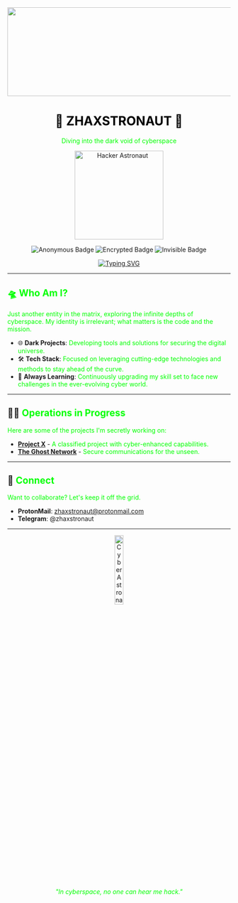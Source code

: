 <div align="center">
  <img src="https://github.com/zhaxstronaaut/PICT/blob/main/hero7.jpg" alt="Hacker Astronaut Banner" width="100000000" height="200"/>

  <h1><span style="color:#000000;">👾 ZHAXSTRONAUT 🌌</span></h1>
  <p><span style="color:#00ff00;">Diving into the dark void of cyberspace</span></p>
  
  <img src="https://static.vecteezy.com/system/resources/previews/023/005/146/non_2x/astronaut-hacktivist-digital-art-illustration-generative-ai-photo.jpeg" alt="Hacker Astronaut" width="200"/>

  <p>
    <img src="https://img.shields.io/badge/Code-Anonymously-green?style=flat-square" alt="Anonymous Badge"/>
    <img src="https://img.shields.io/badge/Encrypted-100%25-blue?style=flat-square" alt="Encrypted Badge"/>
    <img src="https://img.shields.io/badge/Status-Invisible-lightgrey?style=flat-square" alt="Invisible Badge"/>
  </p>

  <!-- Animated Text -->
[![Typing SVG](https://readme-typing-svg.demolab.com?font=JetBrains+Mono&weight=800&size=21&pause=1000&color=D70A21&center=true&vCenter=true&random=true&width=435&lines=Exploring+the+Cyber+Frontier;Junior+Penetration+Testing;Cyber+Explorer;Script+Kiddies)](https://git.io/typing-svg)
</div>

---

##  <span style="color:#00ff00;">🛸 Who Am I?</span>
<span style="color:#00ff00;">Just another entity in the matrix, exploring the infinite depths of cyberspace. My identity is irrelevant; what matters is the code and the mission.</span>

- 🌐 **Dark Projects**: <span style="color:#00ff00;">Developing tools and solutions for securing the digital universe.</span>
- 🛠️ **Tech Stack**: <span style="color:#00ff00;">Focused on leveraging cutting-edge technologies and methods to stay ahead of the curve.</span>
- 🧩 **Always Learning**: <span style="color:#00ff00;">Continuously upgrading my skill set to face new challenges in the ever-evolving cyber world.</span>

---

## 🕵️‍♂️ <span style="color:#00ff00;">Operations in Progress</span>
<span style="color:#00ff00;">Here are some of the projects I'm secretly working on:</span>

- [**Project X**](https://github.com/yourusername/projectx) - <span style="color:#00ff00;">A classified project with cyber-enhanced capabilities.</span>
- [**The Ghost Network**](https://github.com/yourusername/ghost-network) - <span style="color:#00ff00;">Secure communications for the unseen.</span>

---



## 🔗 <span style="color:#00ff00;">Connect</span>
<span style="color:#00ff00;">Want to collaborate? Let's keep it off the grid.</span>

- **ProtonMail**: zhaxstronaut@protonmail.com
- **Telegram**: @zhaxstronaut
---

<div align="center">
  <img src="https://github.com/zhaxstronaaut/PICT/blob/main/dubsnatch.jpg" alt="Cyber Astronaut Footer" width="20%"/>
  <p><span style="color:#00ff00;"><em>"In cyberspace, no one can hear me hack."</em></span></p>
</div>
